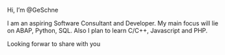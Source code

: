 Hi, I’m @GeSchne

I am an aspiring Software Consultant and Developer.
My main focus will lie on ABAP, Python, SQL.
Also I plan to learn C/C++, Javascript and PHP.

Looking forwar to share with you

<!---
GeSchne/GeSchne is a ✨ special ✨ repository because its `README.md` (this file) appears on your GitHub profile.
You can click the Preview link to take a look at your changes.
--->
